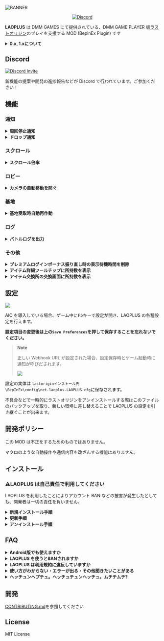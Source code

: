 ![BANNER](https://user-images.githubusercontent.com/3516343/185739554-77146afe-404a-4aca-8f48-4a857b09633e.png)

<p align="center">
    <a href="https://discord.gg/EGWqTuhjrE">
        <img src="https://img.shields.io/discord/913406465312690217.svg?label=&logo=discord&logoColor=ffffff&color=5865F2&labelColor=5865F2&style=flat-square" alt="Discord" />
    </a>
</p>

**LAOPLUS** は DMM GAMES にて提供されている、DMM GAME PLAYER 版[ラストオリジン](https://www.last-origin.com/)のプレイを支援する MOD (BepinEx Plugin) です

<details>
<summary><b>0.x, 1.xについて</b></summary>

0.x, 1.x は過去にリリースされていたブラウザ版向けの userscript でした。5 月 24 日のブラウザ版のサービス終了と DMM GAME PLAYER 版への移行に伴い、LAOPLUS も移行されました。

-   [1.x のソースコード](https://github.com/eai04191/laoplus/tree/b55df450060082db4c42fdcffcd327b009bc154a)
-   [最終ビルド](https://github.com/eai04191/laoplus/tree/7c676e887ec491e8811c786c90ef7bad75e796db)

---

</details>

## Discord

[![Discord Invite](https://invidget.switchblade.xyz/EGWqTuhjrE?theme=light)](https://discord.gg/EGWqTuhjrE)

新機能の提案や開発の進捗報告などが Discord で行われています。ご参加ください！

## 機能

### 通知

<details>
<summary><b>周回停止通知</b></summary>

![](https://user-images.githubusercontent.com/3516343/173385903-6157a00e-e7bf-402d-baa8-65ae4f5c5a16.png)

周回停止時に画面に出る「以下の理由で、これ以上反復戦闘が行えません。」から始まるメッセージの通知を検出したとき Discord に通知を送信します。

---

</details>

<details>
<summary><b>ドロップ通知</b></summary>

![](https://user-images.githubusercontent.com/3516343/173386269-55be8420-273f-424c-9336-59dc637772b6.png)

ウェーブごとのユニットと装備品の入手を検知して Discord に通知を送信します。

---

</details>

### スクロール

<details>
<summary><b>スクロール倍率</b></summary>

|                                                デフォルト                                                 |                                            スクロール倍率 6 倍                                            |
| :-------------------------------------------------------------------------------------------------------: | :-------------------------------------------------------------------------------------------------------: |
| ![](https://user-images.githubusercontent.com/3516343/172043512-a679f80a-91d2-49b3-838b-4483b3189f3e.gif) | ![](https://user-images.githubusercontent.com/3516343/172043513-19b3ce33-dcc5-4220-b716-b87b459a3f26.gif) |

戦闘員一覧や装備一覧などのウィンドウでホイールスクロールした際に移動量がやたら小さい問題に対する修正です。

スクロールが発生したときにこの倍率を掛けた値分スクロールするようになります。

---

</details>

### ロビー

<details>
<summary><b>カメラの自動移動を防ぐ</b></summary>

https://user-images.githubusercontent.com/3516343/181697575-2a036456-38b7-4d7a-922b-b05c6b9d1e67.mp4

ロビーでのカメラ移動時にカメラが自動で中央に戻らないようにします。

好きな位置でスクリーンショットを撮りたいときに有用です。

---

</details>

### 基地

<details>
<summary><b>基地受取時自動再作動</b></summary>

https://user-images.githubusercontent.com/3516343/173115422-5cf61115-4a0a-4cdf-9f79-13147491997f.mp4

基地の生産施設にて製作報酬を受取時、自動でポップアップ内の再作動ボタンを押します。

---

</details>

### ログ

<details>
<summary><b>バトルログを出力</b></summary>

![](https://user-images.githubusercontent.com/3516343/173231815-47bfff0e-3523-4ec6-a4aa-9e6c6f872738.png)

バトルログを BepinEx のログに出力します。特定のギミックを確認したい場合などの一時的な利用が想定されています。

ログはデフォルトで `lastoriginインストール先\BepinEx\LogOutput.log` に保存され、再起動時に過去のログが削除されます。

---

</details>

### その他

<details>
<summary><b>プレミアムログインボーナス振り直し時の表示待機時間を削除</b></summary>

https://user-images.githubusercontent.com/3516343/176680128-269b23a7-0f97-44ac-b67a-dc9d6730916c.mp4

通常 1 つずつ表示されるプレミアムログインボーナスの表示待機時間を削除し、すべて同時に表示されるようにします。

---

</details>

<details>
<summary><b>アイテム詳細ツールチップに所持数を表示</b></summary>

![](https://user-images.githubusercontent.com/3516343/181692396-a456800c-cb9c-470c-8626-7b5d9ad7f13c.png)

アイテム長押し時に表示される項目詳細情報にそのアイテムの所持数を表示します。

---

</details>

<details>
<summary><b>アイテム交換所の交換画面に所持数を表示</b></summary>

![](https://user-images.githubusercontent.com/3516343/181692711-fed7e7f3-77f2-4e81-800d-4862ff25ae82.png)

アイテム交換所の交換画面にそのアイテムの所持数を表示します。

---

</details>

## 設定

![](https://user-images.githubusercontent.com/3516343/173232374-95b1b5c5-267f-4abe-8d1a-5d4bf236ae43.png)

AIO を導入している場合、ゲーム中に<kbd>F5</kbd>キーで設定が開き、LAOPLUS の各種設定を行えます。

**設定項目の変更後は上の`Save Preferences`を押して保存することを忘れないでください。**

> **Note**
>
> 正しい Webhook URL が設定された場合、設定保存時とゲーム起動時に通知が呼びだされます。
>
> ![](https://user-images.githubusercontent.com/3516343/173385706-54fd8eb4-de3f-4fda-ab4c-4be834bb1fe4.png)

設定の実体は `lastoriginインストール先\BepInEx\config\net.laoplus.LAOPLUS.cfg`に保存されます。

不具合などで一時的にラストオリジンをアンインストールする際はこのファイルのバックアップを取り、新しい環境に差し替えることで LAOPLUS の設定を引き継ぐことが出来ます。

## 開発ポリシー

この MOD は不正をするためのものではありません。

マクロのような自動操作や通信内容を改ざんする機能はありません。

## インストール

### ⚠️LAOPLUS は自己責任で利用してください

LAOPLUS を利用したことによりアカウント BAN などの被害が発生したとしても、開発者は一切の責任を負いません。

<details>
<summary><b>新規インストール手順</b></summary>

LAOPLUS は「ラストオリジン」「ラストオリジン R」のどちらにも導入可能です。

1. [releases](https://github.com/eai04191/laoplus/releases) から最新の `LAOPLUS_x.x.x_AIO.zip` をダウンロードする
2. `winhttp.dll`などが入っている zip ファイルの中身をコピーする

    - ![](https://user-images.githubusercontent.com/3516343/172044273-07f20b45-7f27-453b-8c72-d27bacd602e9.png)

3. (`LastOrigin_R.exe`か`LastOrigin_N.exe`のある) 「LastOrigin のインストールフォルダ」に貼り付ける

    - ![](https://user-images.githubusercontent.com/3516343/172044274-6f21a7a1-0793-447d-90e0-02eea060a945.png)

4. ゲームを起動すると反映されているはずです

> **Note**
>
> LastOrigin のインストールフォルダは DMM GAME PLAYER の **詳細** から **ダウンロード先フォルダの表示** を選択することで開くことが出来ます
>
> 1. ![](https://user-images.githubusercontent.com/3516343/172044134-f8f994ca-24d3-4f80-bb47-18a571cd49af.png)
> 2. ![](https://user-images.githubusercontent.com/3516343/172044132-3d5d91a0-1d63-456a-b6c1-02da7090a525.png)

> **Note**
>
> AIO.zip はこれだけで導入が完了できるように
>
> -   [最新の BepinEx の Bleeding Edge ビルド](https://builds.bepinex.dev/projects/bepinex_be)
> -   [BepInExConfigManager](https://github.com/sinai-dev/BepInExConfigManager)
> -   [UniverseLib](https://github.com/sinai-dev/UniverseLib)
> -   LAOPLUS
>
> が含まれています。
>
> PluginOnly.zip には LAOPLUS のみが含まれています。

手順などが不明な場合は [Discord](https://discord.gg/EGWqTuhjrE) か[作者 Twitter](https://twitter.com/eai04191) の DM で聞いてください

---

</details>

<details>
<summary><b>更新手順</b></summary>

新規インストール手順で上書きしてもよいですが、使用ライブラリの更新などがない場合はプラグインだけの更新でも問題ありません。

1. [releases](https://github.com/eai04191/laoplus/releases) から最新の `LAOPLUS_x.x.x_PluginOnly.zip` をダウンロードする
2. zip に含まれている`net.laoplus.LAOPLUS.dll`を`LastOriginインストール先\BepInEx\plugins\net.laoplus.LAOPLUS.dll` に上書きする

---

</details>

<details>
<summary><b>アンインストール手順</b></summary>

### 一時的に無効化したい場合

LastOrigin のインストールフォルダにある `winhttp.dll` を、デスクトップなど別の場所に移動させるとすべての mod が読み込まれなくなります。

### 完全にアンインストールしたい場合

LastOrigin のインストールフォルダにある

-   winhttp.dll
-   doorstop_config.ini
-   mono フォルダ
-   BepInEx フォルダ

を削除してください。

---

</details>

## FAQ

<details>
<summary><b>Android版でも使えますか</b></summary>

-   無理です
-   Android 版ゲームに BepinEx のようなゲームパッチャーを導入できれば使えるかもしれません
-   できそうな知見があればご連絡ください

---

</details>

<details>
<summary><b>LAOPLUS を使うとBANされますか</b></summary>

-   少なくとも[私](https://github.com/eai04191)はされていません
-   私が BAN されたくないので BAN されるような機能を実装するつもりもありません

---

</details>

<details>
<summary><b>LAOPLUS は利用規約に違反していますか</b></summary>

以下がラストオリジン初回起動時に表示される利用規約です

https://pig.games/ja/terms.html

自身で判断し、自己責任で使用してください。

---

</details>

<details>
<summary><b>使い方がわからない・エラーが出る・その他聞きたいことがある</b></summary>

-   [Discord](https://discord.gg/EGWqTuhjrE) か [作者 Twitter](https://twitter.com/eai04191) の DM で聞いてください

---

</details>

<details>
<summary><b>ヘッチュンヘプチュ。ヘッチュチュンヘッチュ。ムチチムチ?</b></summary>

-   しらん

---

</details>

## 開発

[CONTRIBUTING.md](CONTRIBUTING.md)を参照してください

## License

MIT License
